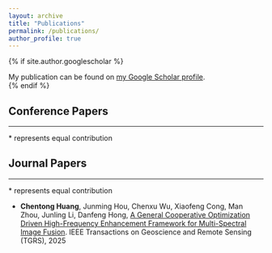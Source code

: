 ```yaml
---
layout: archive
title: "Publications"
permalink: /publications/
author_profile: true
---
```


{% if site.author.googlescholar %}
  <div class="wordwrap">My publication can be found on <a href="{{site.author.googlescholar}}">my Google Scholar profile</a>.</div>
{% endif %}

<!-- {% include base_path %} -->

<!-- New style rendering if publication categories are defined -->
<!--
{% if site.publication_category %}
  {% for category in site.publication_category  %}
    {% assign title_shown = false %}
    {% for post in site.publications reversed %}
      {% if post.category != category[0] %}
        {% continue %}
      {% endif %}
      {% unless title_shown %}
        <h2>{{ category[1].title }}</h2><hr />
        {% assign title_shown = true %}
      {% endunless %}
      {% include archive-single.html %}
    {% endfor %}
  {% endfor %}
{% else %}
  {% for post in site.publications reversed %}
    {% include archive-single.html %}
  {% endfor %}
{% endif %}
-->


## Conference Papers
---
\* represents equal contribution


## Journal Papers
---
\* represents equal contribution

- **Chentong Huang**, Junming Hou, Chenxu Wu, Xiaofeng Cong, Man Zhou, Junling Li, Danfeng Hong, [A General Cooperative Optimization Driven High-Frequency Enhancement Framework for Multi-Spectral Image Fusion](https://ieeexplore.ieee.org/abstract/document/10897307). IEEE Transactions on Geoscience and Remote Sensing (TGRS), 2025


